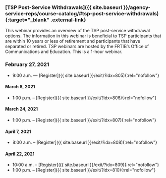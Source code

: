 ### [TSP Post-Service Withdrawals]({{ site.baseurl }}/agency-service-reps/course-catalog/#tsp-post-service-withdrawals){:target="\_blank" .external-link}

This webinar provides an overview of the TSP post-service withdrawal options. The information in this webinar is beneficial to TSP participants that are within 10 years or less of retirement and participants that have separated or retired. TSP webinars are hosted by the FRTIB’s Office of Communications and Education. This is a 1-hour webinar.

### February 27, 2021

- 9:00 a.m. — [Register]({{ site.baseurl }}/exit/?idx=805){:rel="nofollow"}

#### March 8, 2021

- 1:00 p.m. – [Register]({{ site.baseurl }}/exit/?idx=806){:rel="nofollow"}

#### March 24, 2021

- 1:00 p.m. – [Register]({{ site.baseurl }}/exit/?idx=807){:rel="nofollow"}

#### April 7, 2021

- 8:00 a.m. – [Register]({{ site.baseurl }}/exit/?idx=808){:rel="nofollow"}

#### April 22, 2021

- 10:00 a.m. – [Register]({{ site.baseurl }}/exit/?idx=809){:rel="nofollow"}
- 1:00 p.m. – [Register]({{ site.baseurl }}/exit/?idx=810){:rel="nofollow"}
